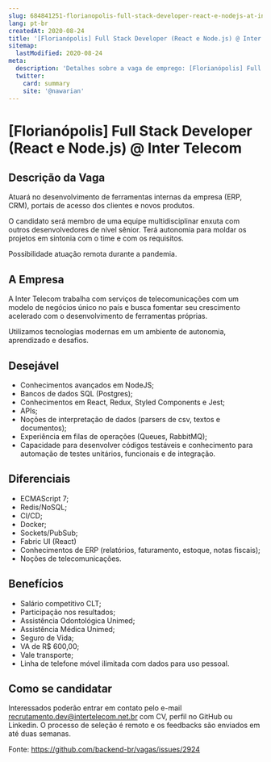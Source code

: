 ```yaml
---
slug: 684841251-florianopolis-full-stack-developer-react-e-nodejs-at-inter-telecom
lang: pt-br
createdAt: 2020-08-24
title: '[Florianópolis] Full Stack Developer (React e Node.js) @ Inter Telecom - Vaga de Emprego'
sitemap:
  lastModified: 2020-08-24
meta:
  description: 'Detalhes sobre a vaga de emprego: [Florianópolis] Full Stack Developer (React e Node.js) @ Inter Telecom'
  twitter:
    card: summary
    site: '@nawarian'
---
```


# [Florianópolis] Full Stack Developer (React e Node.js) @ Inter Telecom

## Descrição da Vaga
Atuará no desenvolvimento de ferramentas internas da empresa (ERP, CRM), portais de acesso dos clientes e novos produtos.

O candidato será membro de uma equipe multidisciplinar enxuta com outros desenvolvedores de nível sênior. Terá autonomia para moldar os projetos em sintonia com o time e com os requisitos.

Possibilidade atuação remota durante a pandemia.

## A Empresa
A Inter Telecom trabalha com serviços de telecomunicações com um modelo de negócios único no país e busca fomentar seu crescimento acelerado com o desenvolvimento de ferramentas próprias.

Utilizamos tecnologias modernas em um ambiente de autonomia, aprendizado e desafios.

## Desejável
* Conhecimentos avançados em NodeJS;
* Bancos de dados SQL (Postgres);
* Conhecimentos em React, Redux, Styled Components e Jest;
* APIs;
* Noções de interpretação de dados (parsers de csv, textos e documentos);
* Experiência em filas de operações (Queues, RabbitMQ);
* Capacidade para desenvolver códigos testáveis e conhecimento para automação de testes unitários, funcionais e de integração.

## Diferenciais
* ECMAScript 7;
* Redis/NoSQL;
* CI/CD;
* Docker;
* Sockets/PubSub;
* Fabric UI (React)
* Conhecimentos de ERP (relatórios, faturamento, estoque, notas fiscais);
* Noções de telecomunicações.

## Benefícios
* Salário competitivo CLT;
* Participação nos resultados;
* Assistência Odontológica Unimed;
* Assistência Médica Unimed;
* Seguro de Vida;
* VA de R$ 600,00;
* Vale transporte;
* Linha de telefone móvel ilimitada com dados para uso pessoal.

## Como se candidatar
Interessados poderão entrar em contato pelo e-mail [recrutamento.dev@intertelecom.net.br](mailto:recrutamento.dev@intertelecom.net.br) com CV, perfil no GitHub ou Linkedin. O processo de seleção é remoto e os feedbacks são enviados em até duas semanas.




Fonte: https://github.com/backend-br/vagas/issues/2924